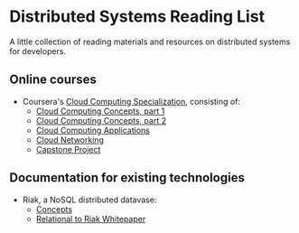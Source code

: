 # Distributed Systems Reading List
A little collection of reading materials and resources on distributed systems for developers.

## Online courses
* Coursera's [Cloud Computing Specialization][1], consisting of:
  * [Cloud Computing Concepts, part 1][2]
  * [Cloud Computing Concepts, part 2][3]
  * [Cloud Computing Applications][4]
  * [Cloud Networking][5]
  * [Capstone Project][6]

## Documentation for existing technologies
* Riak, a NoSQL distributed datavase:
  * [Concepts][7]
  * [Relational to Riak Whitepaper][8]

[1]: https://www.coursera.org/specialization/cloudcomputing/19
[2]: https://www.coursera.org/course/cloudcomputing
[3]: https://www.coursera.org/course/cloudcomputing2
[4]: https://www.coursera.org/course/cloudapplications
[5]: https://www.coursera.org/course/cloudnetworking
[6]: https://www.coursera.org/course/cloudcapstone
[7]: http://docs.basho.com/riak/latest/theory/concepts/aae/
[8]: http://basho.com/assets/RelationaltoRiak.pdf
